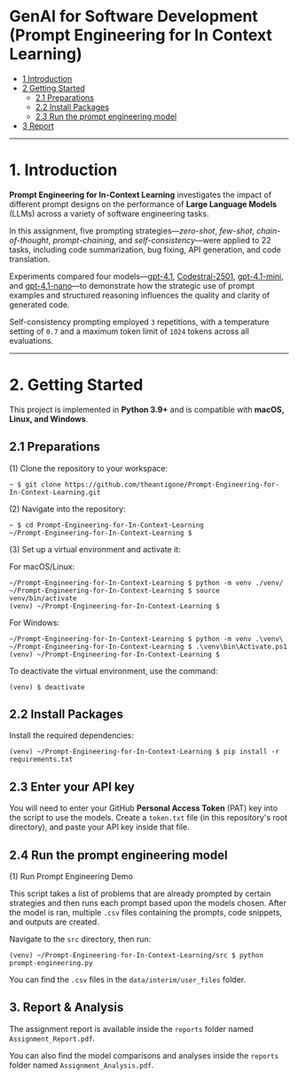 # GenAI for Software Development (Prompt Engineering for In Context Learning)

* [1 Introduction](#1-introduction)  
* [2 Getting Started](#2-getting-started)  
  * [2.1 Preparations](#21-preparations)  
  * [2.2 Install Packages](#22-install-packages)  
  * [2.3 Run the prompt engineering model](#23-run-the-fine-tuning-model)  
* [3 Report](#3-report)  

---

# **1. Introduction**  
**Prompt Engineering for In-Context Learning** investigates the impact of different prompt designs on the performance of **Large Language Models** (LLMs) across a variety of software engineering tasks. 

In this assignment, five prompting strategies—*zero-shot*, *few-shot*, *chain-of-thought*, *prompt-chaining*, and *self-consistency*—were applied to 22 tasks, including code summarization, bug fixing, API generation, and code translation. 

Experiments compared four models—[gpt-4.1](https://github.com/marketplace/models/azure-openai/gpt-4-1/), [Codestral-2501](https://github.com/marketplace/models/azureml-mistral/Codestral-2501), [gpt-4.1-mini](https://github.com/marketplace/models/azure-openai/gpt-4-1-mini), and [gpt-4.1-nano](https://github.com/marketplace/models/azure-openai/gpt-4-1-nano)—to demonstrate how the strategic use of prompt examples and structured reasoning influences the quality and clarity of generated code. 

Self-consistency prompting employed `3` repetitions, with a temperature setting of `0.7` and a maximum token limit of `1024` tokens across all evaluations.

---

# **2. Getting Started**  

This project is implemented in **Python 3.9+** and is compatible with **macOS, Linux, and Windows**.  

## **2.1 Preparations**  

(1) Clone the repository to your workspace:  
```shell
~ $ git clone https://github.com/theantigone/Prompt-Engineering-for-In-Context-Learning.git
```
(2) Navigate into the repository:
```shell
~ $ cd Prompt-Engineering-for-In-Context-Learning
~/Prompt-Engineering-for-In-Context-Learning $
```
(3) Set up a virtual environment and activate it:

For macOS/Linux:
```shell
~/Prompt-Engineering-for-In-Context-Learning $ python -m venv ./venv/
~/Prompt-Engineering-for-In-Context-Learning $ source venv/bin/activate
(venv) ~/Prompt-Engineering-for-In-Context-Learning $ 
```

For Windows:
```shell
~/Prompt-Engineering-for-In-Context-Learning $ python -m venv .\venv\
~/Prompt-Engineering-for-In-Context-Learning $ .\venv\bin\Activate.ps1
(venv) ~/Prompt-Engineering-for-In-Context-Learning $
```

To deactivate the virtual environment, use the command:
```shell
(venv) $ deactivate
```

## **2.2 Install Packages**

Install the required dependencies:
```shell
(venv) ~/Prompt-Engineering-for-In-Context-Learning $ pip install -r requirements.txt
```

## **2.3 Enter your API key**

You will need to enter your GitHub **Personal Access Token** (PAT) key into the script to use the models. Create a `token.txt` file (in this repository's root directory), and paste your API key inside that file.

## **2.4 Run the prompt engineering model**

(1) Run Prompt Engineering Demo

This script takes a list of problems that are already prompted by certain strategies and then runs each prompt based upon the models chosen. After the model is ran, multiple `.csv` files containing the prompts, code snippets, and outputs are created.

Navigate to the ```src``` directory, then run:
```shell
(venv) ~/Prompt-Engineering-for-In-Context-Learning/src $ python prompt-engineering.py
```

You can find the `.csv` files in the `data/interim/user_files` folder.

## 3. Report & Analysis

The assignment report is available inside the ``reports`` folder named ``Assignment_Report.pdf``.

You can also find the model comparisons and analyses inside the ``reports`` folder named ``Assignment_Analysis.pdf``.



